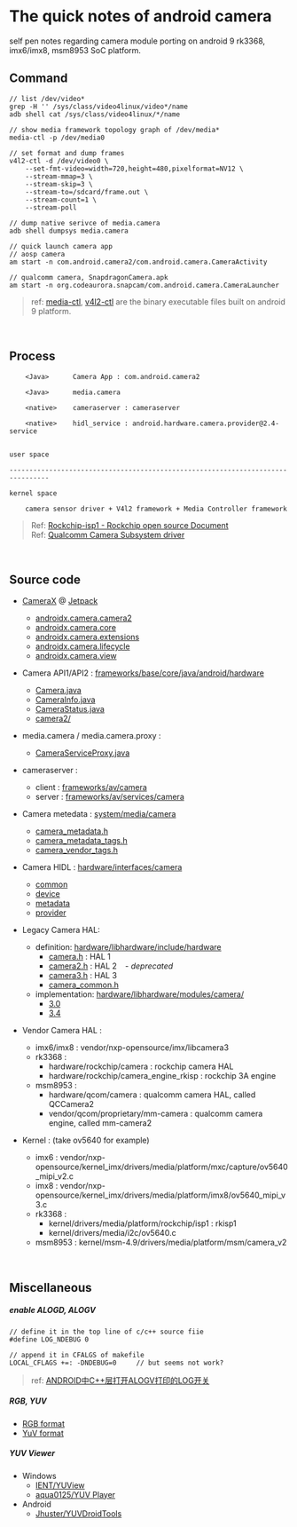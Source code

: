 # The quick notes of android camera
self pen notes regarding camera module porting on android 9 rk3368, imx6/imx8, msm8953 SoC platform.



## Command
```
// list /dev/video*
grep -H '' /sys/class/video4linux/video*/name
adb shell cat /sys/class/video4linux/*/name

// show media framework topology graph of /dev/media*
media-ctl -p /dev/media0

// set format and dump frames
v4l2-ctl -d /dev/video0 \
    --set-fmt-video=width=720,height=480,pixelformat=NV12 \
    --stream-mmap=3 \
    --stream-skip=3 \
    --stream-to=/sdcard/frame.out \
    --stream-count=1 \
    --stream-poll

// dump native serivce of media.camera
adb shell dumpsys media.camera

// quick launch camera app
// aosp camera
am start -n com.android.camera2/com.android.camera.CameraActivity

// qualcomm camera, SnapdragonCamera.apk
am start -n org.codeaurora.snapcam/com.android.camera.CameraLauncher

```
> ref: [media-ctl](https://github.com/tingkts/Android-Camera-Video-In/blob/master/utils/linux%20v4l2%20tool%20media-ctrl%2C%20v4l2-ctl/media-ctl), [v4l2-ctl](https://github.com/tingkts/Android-Camera-Video-In/blob/master/utils/linux%20v4l2%20tool%20media-ctrl%2C%20v4l2-ctl/v4l2-ctl) are the binary executable files built on android 9 platform.


</br>

## Process

```
    <Java>      Camera App : com.android.camera2

    <Java>      media.camera

    <native>    cameraserver : cameraserver

    <native>    hidl_service : android.hardware.camera.provider@2.4-service


user space

--------------------------------------------------------------------------------

kernel space

    camera sensor driver + V4l2 framework + Media Controller framework
```

> Ref: [Rockchip-isp1 - Rockchip open source Document](http://opensource.rock-chips.com/wiki_Rockchip-isp1) </br>
> Ref: [Qualcomm Camera Subsystem driver](https://www.kernel.org/doc/html/v4.18/media/v4l-drivers/qcom_camss.html)



</br>

## Source code

- [CameraX](https://developer.android.com/jetpack/androidx/releases/camera) @ [Jetpack](https://android.googlesource.com/platform/frameworks/support/)
    - [androidx.camera.camera2](https://developer.android.com/reference/androidx/camera/camera2/package-summary)
    - [androidx.camera.core](https://developer.android.com/reference/androidx/camera/core/package-summary)
    - [androidx.camera.extensions](https://developer.android.com/reference/androidx/camera/extensions/package-summary)
    - [androidx.camera.lifecycle](https://developer.android.com/reference/androidx/camera/lifecycle/package-summary)
    - [androidx.camera.view](https://developer.android.com/reference/androidx/camera/view/package-summary)

- Camera API1/API2 : [frameworks/base/core/java/android/hardware](http://androidxref.com/9.0.0_r3/xref/frameworks/base/core/java/android/hardware/)
    - [Camera.java](http://androidxref.com/9.0.0_r3/xref/frameworks/base/core/java/android/hardware/Camera.java)
    - [CameraInfo.java](http://androidxref.com/9.0.0_r3/xref/frameworks/base/core/java/android/hardware/CameraInfo.java)
    - [CameraStatus.java](http://androidxref.com/9.0.0_r3/xref/frameworks/base/core/java/android/hardware/CameraStatus.java)
    - [camera2/](http://androidxref.com/9.0.0_r3/xref/frameworks/base/core/java/android/hardware/camera2/)

- media.camera / media.camera.proxy :
    - [CameraServiceProxy.java](http://androidxref.com/9.0.0_r3/xref/frameworks/base/services/core/java/com/android/server/camera/)


- cameraserver :
    - client : [frameworks/av/camera](http://androidxref.com/9.0.0_r3/xref/frameworks/av/camera/)
    - server : [frameworks/av/services/camera](http://androidxref.com/9.0.0_r3/xref/frameworks/av/services/camera/)


- Camera metedata : [system/media/camera](http://androidxref.com/9.0.0_r3/xref/system/media/camera/)
    - [camera_metadata.h](http://androidxref.com/9.0.0_r3/xref/system/media/camera/include/system/camera_metadata.h)
    - [camera_metadata_tags.h](http://androidxref.com/9.0.0_r3/xref/system/media/camera/include/system/camera_metadata_tags.h)
    - [camera_vendor_tags.h](http://androidxref.com/9.0.0_r3/xref/system/media/camera/include/system/camera_vendor_tags.h)

- Camera HIDL : [hardware/interfaces/camera](http://androidxref.com/9.0.0_r3/xref/hardware/interfaces/camera/)
    - [common](http://androidxref.com/9.0.0_r3/xref/hardware/interfaces/camera/common/)
    - [device](http://androidxref.com/9.0.0_r3/xref/hardware/interfaces/camera/device/)
    - [metadata](http://androidxref.com/9.0.0_r3/xref/hardware/interfaces/camera/metadata/)
    - [provider](http://androidxref.com/9.0.0_r3/xref/hardware/interfaces/camera/provider/)

- Legacy Camera HAL:
    - definition: [hardware/libhardware/include/hardware]()
        - [camera.h](http://androidxref.com/9.0.0_r3/xref/hardware/libhardware/include/hardware/camera.h) : HAL 1
        - [camera2.h](http://androidxref.com/9.0.0_r3/xref/hardware/libhardware/include/hardware/camera2.h) : HAL 2 &ensp;&nbsp;- *deprecated*
        - [camera3.h](http://androidxref.com/9.0.0_r3/xref/hardware/libhardware/include/hardware/camera3.h) : HAL 3
        - [camera_common.h](http://androidxref.com/9.0.0_r3/xref/hardware/libhardware/include/hardware/camera_common.h)
    - implementation: [hardware/libhardware/modules/camera/]( http://androidxref.com/9.0.0_r3/xref/hardware/libhardware/modules/camera/)
        - [3.0](http://androidxref.com/9.0.0_r3/xref/hardware/libhardware/modules/camera/3_0/)
        - [3.4](http://androidxref.com/9.0.0_r3/xref/hardware/libhardware/modules/camera/3_4/)

- Vendor Camera HAL :
    - imx6/imx8 : vendor/nxp-opensource/imx/libcamera3
    - rk3368 :
        - hardware/rockchip/camera :  rockchip camera HAL
        - hardware/rockchip/camera_engine_rkisp :  rockchip 3A engine
    - msm8953 :
        - hardware/qcom/camera :  qualcomm camera HAL, called QCCamera2
        - vendor/qcom/proprietary/mm-camera :  qualcomm camera engine, called mm-camera2

- Kernel : (take ov5640 for example)
  - imx6 : vendor/nxp-opensource/kernel_imx/drivers/media/platform/mxc/capture/ov5640_mipi_v2.c
  - imx8 : vendor/nxp-opensource/kernel_imx/drivers/media/platform/imx8/ov5640_mipi_v3.c
  - rk3368 :
    - kernel/drivers/media/platform/rockchip/isp1 :  rkisp1
    - kernel/drivers/media/i2c/ov5640.c
  - msm8953 : kernel/msm-4.9/drivers/media/platform/msm/camera_v2





</br>

## Miscellaneous

##### enable ALOGD, ALOGV
```
// define it in the top line of c/c++ source fiie
#define LOG_NDEBUG 0

// append it in CFALGS of makefile
LOCAL_CFLAGS +=: -DNDEBUG=0		// but seems not work?
```

> ref:  [ANDROID中C++层打开ALOGV打印的LOG开关](https://blog.csdn.net/yu741677868yu/article/details/80682182)


##### RGB, YUV
- [RGB format](https://linuxtv.org/downloads/v4l-dvb-apis/uapi/v4l/pixfmt-rgb.html#pixfmt-rgb)
- [YuV format](https://linuxtv.org/downloads/v4l-dvb-apis/uapi/v4l/yuv-formats.html#yuv-formats)


##### YUV Viewer
- Windows
    - [IENT/YUView](https://github.com/IENT/YUView)
    - [aqua0125/YUV Player](https://sourceforge.net/projects/raw-yuvplayer/)
- Android
    - [Jhuster/YUVDroidTools](https://github.com/Jhuster/YUVDroidTools.git)

